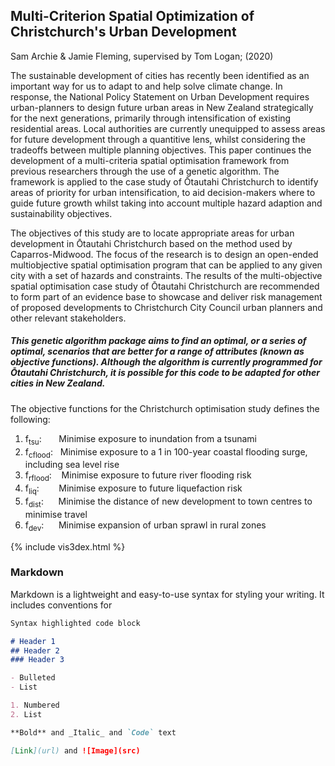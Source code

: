 ## Multi-Criterion Spatial Optimization of Christchurch's Urban Development

Sam Archie & Jamie Fleming, supervised by Tom Logan; (2020)

The sustainable development of cities has recently been identified as an important way for us to adapt to and help solve climate change. In response, the National Policy Statement on Urban Development requires urban-planners to design future urban areas in New Zealand strategically for the next generations, primarily through intensification of existing residential areas. Local authorities are currently unequipped to assess areas for future development through a quantitive lens, whilst considering the tradeoffs between multiple planning objectives. This paper continues the development of a multi-criteria spatial optimisation framework from previous researchers through the use of a genetic algorithm. The framework is applied to the case study of Ōtautahi Christchurch to identify areas of priority for urban intensification, to aid decision-makers where to guide future growth whilst taking into account multiple hazard adaption and sustainability objectives.

The objectives of this study are to locate appropriate areas for urban development in Ōtautahi Christchurch based on the method used by Caparros-Midwood. The focus of the research is to design an open-ended multiobjective spatial optimisation program that can be applied to any given city with a set of hazards and constraints. The results of the multi-objective spatial optimisation case study of Ōtautahi Christchurch are recommended to form part of an evidence base to showcase and deliver risk management of proposed developments to Christchurch City Council urban planners and other relevant stakeholders.

##### This genetic algorithm package aims to find an optimal, or a series of optimal, scenarios that are better for a range of attributes (known as objective functions). Although the algorithm is currently programmed for Ōtautahi Christchurch, it is possible for this code to be adapted for other cities in New Zealand.

The objective functions for the Christchurch optimisation study defines the following:
1. f<sub>tsu</sub>: &nbsp;&nbsp;&nbsp;&nbsp;&nbsp;&nbsp;Minimise exposure to inundation from a tsunami
2. f<sub>cflood</sub>: &nbsp;&nbsp;Minimise exposure to a 1 in 100-year coastal flooding surge, including sea level rise
3. f<sub>rflood</sub>: &nbsp;&nbsp;&nbsp;Minimise exposure to future river flooding risk
4. f<sub>liq</sub>: &nbsp;&nbsp;&nbsp;&nbsp;&nbsp;&nbsp;&nbsp;Minimise exposure to future liquefaction risk
5. f<sub>dist</sub>: &nbsp;&nbsp;&nbsp;&nbsp;&nbsp;Minimise the distance of new development to town centres to minimise travel
6. f<sub>dev</sub>: &nbsp;&nbsp;&nbsp;&nbsp;&nbsp;Minimise expansion of urban sprawl in rural zones

{% include vis3dex.html %}

### Markdown

Markdown is a lightweight and easy-to-use syntax for styling your writing. It includes conventions for

```markdown
Syntax highlighted code block

# Header 1
## Header 2
### Header 3

- Bulleted
- List

1. Numbered
2. List

**Bold** and _Italic_ and `Code` text

[Link](url) and ![Image](src)
```
